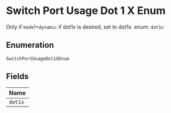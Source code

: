 
# Switch Port Usage Dot 1 X Enum

Only if `mode`!=`dynamic` if dot1x is desired, set to dot1x. enum: `dot1x`

## Enumeration

`SwitchPortUsageDot1XEnum`

## Fields

| Name |
|  --- |
| `dot1x` |

